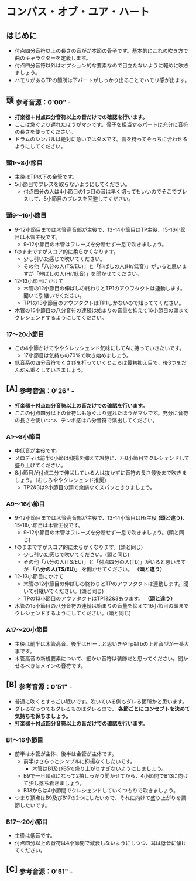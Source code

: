 # コンパス・オブ・ユア・ハート

## はじめに
- 付点四分音符以上の長さの音がが本節の骨子です。基本的にこれの吹き方で曲のキャラクターを定義します。
- 付点四分音符以外はオプション的な要素なので目立たないように軽めに吹きましょう。
- ハモリがあるTPの箇所は下パートがしっかり出ることでハモリ感が出ます。

## 頭 <sub>参考音源：0'00" -</sub>
- **打楽器＋付点四分音符以上の音だけでの確認を行います。**
- ここは急ぐより遅れたほうがマシです。骨子を担当するパートは充分に音符の長さを使ってください。
- ドラムのシンバルは絶対に急いではダメです。管を待ってそっちに合わせるようにしてください。

### 頭1～8小節目
- 主役はTP以下の金管です。
- 5小節目でブレスを取らないようにしてください。
  - 付点四分の人は4小節目の1つ目の音は早く切ってもいいのでそこでブレスして、5小節目のブレスを回避してください。

### 頭9～16小節目
- 9-12小節目までは木管高音部が主役で、13-14小節目はTP主役、15-16小節目は木管主役です。
  - 9-12小節目の木管はフレーズを分断せず一息で吹きましょう。
- fのままですがスコア的に柔らかくなります。
  - 少し引いた感じで吹いてください。
  - その他「八分の人(TS/EU)」と「伸ばしの人(Hr/低音)」がいると思いますが「伸ばしの人(Hr/低音)」を聞かせてください。
- 12-13小節目にかけて
  - 木管の12小節目の伸ばしの終わりとTP1のアウフタクトは連動します。聞いて引継いでください。
  - TP1の13小節目のアウフタクトはTP1しかないので知っててください。
- 木管の15小節目の八分音符の連続は始まりの音量を抑えて16小節目の頭までクレシェンドするようにしてください。

### 17～20小節目
- この4小節かけてややクレッシェンド気味にしてAに持っていきたいです。
  - 17小節目は気持ちの70%で吹き始めましょう。
- 低音系の四分音符でくさびを打っていくところは最初抑え目で、後3つをだんだん重くしていきましょう。


## [A] <sub>参考音源：0'26" -</sub>
- **打楽器＋付点四分音符以上の音だけでの確認を行います。**
- ここの付点四分以上の音符はも急ぐより遅れたほうがマシです。充分に音符の長さを使いつつ、テンポ感は八分音符で演出してください。

### A1～8小節目
- 中低音が主役です。
- メロディは前半6小節は抑揚を抑えて冷静に、7-8小節目でクレシェンドして盛り上げてください。
- 8小節目が付点二分で伸ばしている人は抜かずに音符の長さ最後まで吹きましょう。（むしろややクレシェンド推奨）
  - TP2&3は9小節目の頭で余韻なくスパッときりましょう。

### A9～16小節目
- 9-12小節目までは木管高音部が主役で、13-14小節目はHr主役 **(頭と違う)**、15-16小節目は木管主役です。
  - 9-12小節目の木管はフレーズを分断せず一息で吹きましょう。(頭と同じ)
- fのままですがスコア的に柔らかくなります。(頭と同じ)
  - 少し引いた感じで吹いてください。(頭と同じ)
  - その他「八分の人(TS/EU)」と「付点四分の人(Tb)」がいると思いますが **「八分の人(TS/EU)」** を聞かせてください。 **（頭と違う）**
- 12-13小節目にかけて
  - 木管の12小節目の伸ばしの終わりとTPのアウフタクトは連動します。聞いて引継いでください。(頭と同じ)
  - TPの13小節目のアウフタクトはTP1&2&3あります。 **（頭と違う）**
- 木管の15小節目の八分音符の連続は始まりの音量を抑えて16小節目の頭までクレシェンドするようにしてください。(頭と同じ)

### A17～20小節目
- 主役は前半は木管高音、後半はHrー…と思いきやTp&Tbの上昇音型が一番大事です。
- 木管高音の新規要素について、細かい音符は装飾だと思ってください。聞かせるべきはメインの音符です。


## [B]  <sub>参考音源：0'51" -</sub>
- 普通に吹くとすっごい眠いです。吹いている側もダレる箇所かと思います。
- ダレるなっつてもダレるものはダレるので、 **各節ごとにコンセプトを決めて気持ちを保ちましょう。**
- **打楽器＋付点四分音符以上の音だけでの確認を行います。**

### B1～16小節目
- 前半は木管が主体、後半は金管が主体です。
  - 前半はさらっとシンプルに抑揚なくしたいです。
    - 木管はB1及びB5で盛り上がりすぎないようにしましょう。
  - B9で一旦頂点になって2拍しっかり聞かせてから、4小節間でB13に向けて少し落ち着きましょう。
  - B13からは4小節間でクレシェンドしていくつもりで吹きましょう。
- つまり頂点はB9及びB17の2つにしたいので、それに向けて盛り上がりを調節したいです。

### B17～20小節目
- 主役は低音です。
- 付点四分以上の音符は4小節間で減衰しないようにしつつ、耳は低音に傾けてください。

## [C]  <sub>参考音源：0'51" -</sub>